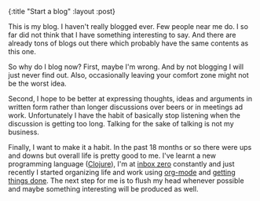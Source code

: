 {:title "Start a blog"
 :layout :post}

This is my blog. I haven't really blogged ever. Few people near me do. I so far
did not think that I have something interesting to say. And there are already
tons of blogs out there which probably have the same contents as this one.

So why do I blog now? First, maybe I'm wrong. And by not blogging I will just
never find out. Also, occasionally leaving your comfort zone might not be the
worst idea.

Second, I hope to be better at expressing thoughts, ideas and arguments in
written form rather than longer discussions over beers or in meetings ad work.
Unfortunately I have the habit of basically stop listening when the discussion
is getting too long. Talking for the sake of talking is not my business.

Finally, I want to make it a habit. In the past 18 months or so there were ups
and downs but overall life is pretty good to me. I've learnt a new programming
language ([Clojure](http://clojure.org)), I'm at
[inbox zero](http://www.newyorker.com/culture/culture-desk/zero-dark-inbox)
constantly and just recently I started organizing life and work using
[org-mode](http://orgmode.org/) and
[getting things done](http://gtdfh.branchable.com/). The next step for me is to
flush my head whenever possible and maybe something interesting will be produced
as well.
